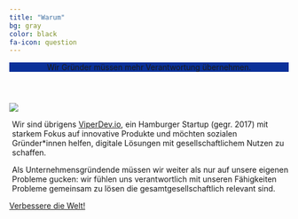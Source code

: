 ```yaml
---
title: "Warum"
bg: gray
color: black
fa-icon: question
---
```

<div class="pricebox">
  <header style="background-color: #093099; text-align: center; padding-left: 0px;"><span style="padding-left: 0px; padding-right: 0px;">Wir Gründer müssen mehr Verantwortung übernehmen.</span></header>
  <div class="figure"><img style="float: none;" src="/img/viperdev.png"></div>
  <p style="float: left; padding-left: 5px;">Wir sind übrigens <a href="https://viperdev.io/">ViperDev.io</a>, ein Hamburger Startup (gegr. 2017) mit starkem Fokus auf innovative Produkte und möchten sozialen Gründer*innen helfen, digitale Lösungen mit gesellschaftlichem Nutzen zu schaffen.
  </p>
  <p style="padding-left: 5px;">
  Als Unternehmensgründende müssen wir weiter als nur auf unsere eigenen Probleme gucken: wir fühlen uns verantwortlich mit unseren Fähigkeiten Probleme gemeinsam zu lösen die gesamtgesellschaftlich relevant sind.
  </p>
</div>
<div class="smalltextbox">
<a class="button" href="https://sils1.typeform.com/to/TsR3Vv" data-mode="popup" data-submit-close-delay="5" target="_blank">Verbessere die Welt!</a> <script> (function() { var qs,js,q,s,d=document, gi=d.getElementById, ce=d.createElement, gt=d.getElementsByTagName, id="typef_orm_share", b="https://embed.typeform.com/"; if(!gi.call(d,id)){ js=ce.call(d,"script"); js.id=id; js.src=b+"embed.js"; q=gt.call(d,"script")[0]; q.parentNode.insertBefore(js,q) } })() </script>
</div>
